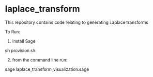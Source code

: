 # laplace_transform
This repository contains code relating to generating Laplace transforms

To Run:

1) Install Sage

sh provision.sh

2) from the command line run:

sage laplace_transform_visualization.sage